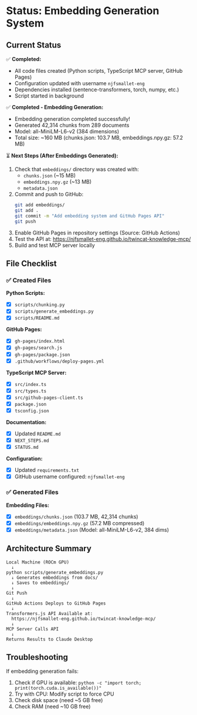 # Status: Embedding Generation System

## Current Status

✅ **Completed:**
- All code files created (Python scripts, TypeScript MCP server, GitHub Pages)
- Configuration updated with username `njfsmallet-eng`
- Dependencies installed (sentence-transformers, torch, numpy, etc.)
- Script started in background

✅ **Completed - Embedding Generation:**
- Embedding generation completed successfully!
- Generated 42,314 chunks from 289 documents
- Model: all-MiniLM-L6-v2 (384 dimensions)
- Total size: ~160 MB (chunks.json: 103.7 MB, embeddings.npy.gz: 57.2 MB)

⏳ **Next Steps (After Embeddings Generated):**
1. Check that `embeddings/` directory was created with:
   - `chunks.json` (~15 MB)
   - `embeddings.npy.gz` (~13 MB)
   - `metadata.json`
2. Commit and push to GitHub:
   ```bash
   git add embeddings/
   git add .
   git commit -m "Add embedding system and GitHub Pages API"
   git push
   ```
3. Enable GitHub Pages in repository settings (Source: GitHub Actions)
4. Test the API at: https://njfsmallet-eng.github.io/twincat-knowledge-mcp/
5. Build and test MCP server locally

## File Checklist

### ✅ Created Files

**Python Scripts:**
- [x] `scripts/chunking.py`
- [x] `scripts/generate_embeddings.py`
- [x] `scripts/README.md`

**GitHub Pages:**
- [x] `gh-pages/index.html`
- [x] `gh-pages/search.js`
- [x] `gh-pages/package.json`
- [x] `.github/workflows/deploy-pages.yml`

**TypeScript MCP Server:**
- [x] `src/index.ts`
- [x] `src/types.ts`
- [x] `src/github-pages-client.ts`
- [x] `package.json`
- [x] `tsconfig.json`

**Documentation:**
- [x] Updated `README.md`
- [x] `NEXT_STEPS.md`
- [x] `STATUS.md`

**Configuration:**
- [x] Updated `requirements.txt`
- [x] GitHub username configured: `njfsmallet-eng`

### ✅ Generated Files

**Embedding Files:**
- [x] `embeddings/chunks.json` (103.7 MB, 42,314 chunks)
- [x] `embeddings/embeddings.npy.gz` (57.2 MB compressed)
- [x] `embeddings/metadata.json` (Model: all-MiniLM-L6-v2, 384 dims)

## Architecture Summary

```
Local Machine (ROCm GPU)
  ↓
python scripts/generate_embeddings.py
  ↓ Generates embeddings from docs/
  ↓ Saves to embeddings/
  ↓
Git Push
  ↓
GitHub Actions Deploys to GitHub Pages
  ↓
Transformers.js API Available at:
  https://njfsmallet-eng.github.io/twincat-knowledge-mcp/
  ↓
MCP Server Calls API
  ↓
Returns Results to Claude Desktop
```

## Troubleshooting

If embedding generation fails:
1. Check if GPU is available: `python -c "import torch; print(torch.cuda.is_available())"`
2. Try with CPU: Modify script to force CPU
3. Check disk space (need ~5 GB free)
4. Check RAM (need ~10 GB free)
